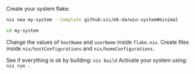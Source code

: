 
Create your system flake:

``` sh
nix new my-system --template github:vic/mk-darwin-system#minimal

cd my-system
```

Change the values of `hostName` and `userName` inside `flake.nix`.
Create files inside `nix/hostConfigurations` and `nix/homeConfigurations`.

See if everything is ok by building: `nix build`
Activate your system using: `nix run .`
